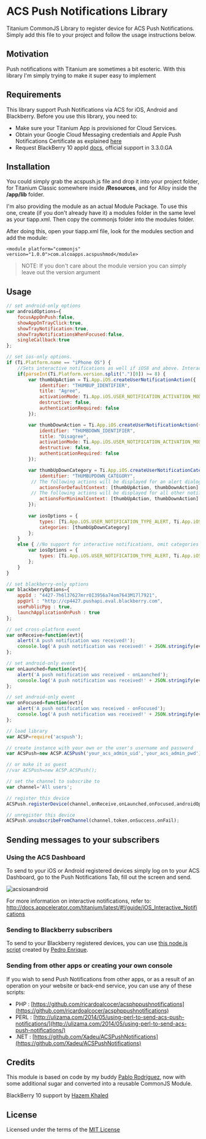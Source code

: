 # ACS Push Notifications Library

Titanium CommonJS Library to register device for ACS Push Notifications.  Simply add this file to your project and follow the usage instructions below.

## Motivation
Push notifications with Titanium are sometimes a bit esoteric.  With this library I'm simply trying to make it super easy to implement

## Requirements
This library support Push Notifications via ACS for iOS, Android and Blackberry.  Before you use this library, you need to:

* Make sure your Titanium App is provisioned for Cloud Services.
* Obtain your Google Cloud Messaging credentials and Apple Push Notifications Certificate as explained [here](http://docs.appcelerator.com/titanium/3.0/#!/guide/Push_Notifications)
* Request BlackBerry 10 appId [docs](https://gist.github.com/pec1985/8ad59783cd5b4adc45a2), official support in 3.3.0.GA

## Installation
You could simply grab the acspush.js file and drop it into your project folder, for Titanium Classic somewhere inside **/Resources**, and for Alloy inside the **/app/lib** folder.

I'm also providing the module as an actual Module Package.  To use this one, create (if you don't already have it) a modules folder in the same level as your tiapp.xml.  Then copy the commonjs folder into the modules folder.

After doing this, open your tiapp.xml file, look for the modules section and add the module:

	<module platform="commonjs" version="1.0.0">com.alcoapps.acspushmod</module>

> NOTE: If you don't care about the module version you can simply leave out the version argument

## Usage

```js
// set android-only options
var androidOptions={
    focusAppOnPush:false,
    showAppOnTrayClick:true,
    showTrayNotification:true,
    showTrayNotificationsWhenFocused:false,
    singleCallback:true
};

// set ios-only options. 
if (Ti.Platform.name == "iPhone OS") {
    //Sets interactive notifications as well if iOS8 and above. Interactive notifications is optional.
    if(parseInt(Ti.Platform.version.split(".")[0]) >= 8) {
        var thumbUpAction = Ti.App.iOS.createUserNotificationAction({
            identifier: "THUMBUP_IDENTIFIER",
            title: "Agree",
            activationMode: Ti.App.iOS.USER_NOTIFICATION_ACTIVATION_MODE_BACKGROUND,
            destructive: false,
            authenticationRequired: false
        });

        var thumbDownAction = Ti.App.iOS.createUserNotificationAction({
            identifier: "THUMBDOWN_IDENTIFIER",
            title: "Disagree",
            activationMode: Ti.App.iOS.USER_NOTIFICATION_ACTIVATION_MODE_BACKGROUND,
            destructive: false,
            authenticationRequired: false
        });

        var thumbUpDownCategory = Ti.App.iOS.createUserNotificationCategory({
            identifier: "THUMBUPDOWN_CATEGORY",
         // The following actions will be displayed for an alert dialog
            actionsForDefaultContext: [thumbUpAction, thumbDownAction],
         // The following actions will be displayed for all other notifications
            actionsForMinimalContext: [thumbUpAction, thumbDownAction]
        }); 
        
        var iosOptions = {
            types: [Ti.App.iOS.USER_NOTIFICATION_TYPE_ALERT, Ti.App.iOS.USER_NOTIFICATION_TYPE_SOUND],
            categories: [thumbUpDownCategory]
        };
    } 
    else { //No support for interactive notifications, omit categories
        var iosOptions = {
            types: [Ti.App.iOS.USER_NOTIFICATION_TYPE_ALERT, Ti.App.iOS.USER_NOTIFICATION_TYPE_SOUND]
        };  
    }
}

// set blackberry-only options
var blackberryOptions={
    appId : "4427-7h6l37627mrr0I3956a74om7643M17l7921",
    ppgUrl : "http://cp4427.pushapi.eval.blackberry.com",
    usePublicPpg : true,
    launchApplicationOnPush : true
};

// set cross-platform event
var onReceive=function(evt){
    alert('A push notification was received!');
    console.log('A push notification was received!' + JSON.stringify(evt));
};

// set android-only event
var onLaunched=function(evt){
    alert('A push notification was received - onLaunched');
    console.log('A push notification was received!' + JSON.stringify(evt));
};

// set android-only event
var onFocused=function(evt){
    alert('A push notification was received - onFocused');
    console.log('A push notification was received!' + JSON.stringify(evt));
};

// load library
var ACSP=require('acspush');

// create instance with your own or the user's username and password
var ACSPush=new ACSP.ACSPush('your_acs_admin_uid','your_acs_admin_pwd');

// or make it as guest
//var ACSPush=new ACSP.ACSPush();

// set the channel to subscribe to
var channel='All users';

// register this device
ACSPush.registerDevice(channel,onReceive,onLaunched,onFocused,androidOptions,iosOptions,blackberryOptions);

// unregister this device
ACSPush.unsubscribeFromChannel(channel,token,onSuccess,onFail);
```

## Sending messages to your subscribers

### Using the ACS Dashboard

To send to your iOS or Android registered devices simply log on to your ACS Dashboard, go to the Push Notifications Tab, fill out the screen and send.

![acsiosandroid](http://s27.postimg.org/5ixtazxwz/Screen_Shot_2014_03_31_at_11_51_28_AM.png)

For more information on interactive notifications, refer to:
http://docs.appcelerator.com/titanium/latest/#!/guide/iOS_Interactive_Notifications

### Sending to Blackberry subscribers

To send to your Blackberry registered devices, you can use [this node.js script](https://github.com/pec1985/BB10-Push-Server) created by [Pedro Enrique](https://github.com/pec1985).

### Sending from other apps or creating your own console

If you wish to send Push Notifications from other apps, or as a result of an operation on your website or back-end service, you can use any of these scripts:

* PHP : [https://github.com/ricardoalcocer/acsphppushnotifications](https://github.com/ricardoalcocer/acsphppushnotifications)
* PERL : [http://ulizama.com/2014/05/using-perl-to-send-acs-push-notifications/](http://ulizama.com/2014/05/using-perl-to-send-acs-push-notifications/)
* .NET : [https://github.com/Xadeu/ACSPushNotifications](https://github.com/Xadeu/ACSPushNotifications)

## Credits
This module is based on code by my buddy [Pablo Rodríguez](https://github.com/pablorr18), now with some additional sugar and converted into a reusable CommonJS Module.

BlackBerry 10 support by [Hazem Khaled](http://github.com/hazemkhaled)

## License
Licensed under the terms of the [MIT License](alco.mit-license.org)
